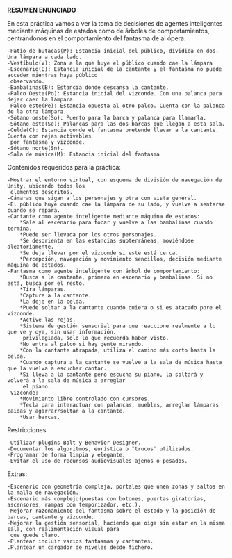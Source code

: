 **RESUMEN ENUNCIADO**

En esta práctica vamos a ver la toma de decisiones de agentes inteligentes mediante máquinas
de estados como de árboles de comportamientos, centrándonos en el comportamiento del fantasma
de al ópera.

    -Patio de butacas(P): Estancia inicial del público, dividida en dos. Una lámpara a cada lado.
    -Vestíbulo(V): Zona a la que huye el público cuando cae la lámpara
    -Escenario(E): Estancia inicial de la cantante y el fantasma no puede acceder mientras haya público 
     observando.
    -Bambalinas(B): Estancia donde descansa la cantante.
    -Palco Oeste(Po): Estancia inicial del vizconde. Con una palanca para dejar caer la lámpara.
    -Palco este(Pe): Estancia opuesta al otro palco. Cuenta con la palanca de la otra lámpara.
    -Sótano oeste(So): Puerto para la barca y palanca para llamarla.
    -Sótano este(Se): Palancas para las dos barcas que llegan a esta sala.
    -Celda(C): Estancia donde el fantasma pretende llevar a la cantante. Cuenta con rejas activables
     por fantasma y vizconde.
    -Sótano norte(Sn).
    -Sala de música(M): Estancia inicial del fantasma

Contenidos requeridos para la práctica:

    -Mostrar el entorno virtual, con esquema de división de navegación de Unity, ubicando todos los
     elementos descritos.
    -Cámaras que sigan a los personajes y otra con vista general.
    -El público huye cuando cae la lámpara de su lado, y vuelve a sentarse cuando se repara.
    -Cantante como agente inteligente mediante máquina de estados:
        *Sale al escenario para tocar y vuelve a las bambalinas cuando termina.
        *Puede ser llevada por los otros personajes.
        *Se desorienta en las estancias subterráneas, moviéndose aleatoriamente.
        *Se deja llevar por el vizconde si este está cerca.
        *Percepción, navegación y movimiento sencillos, decisión mediante máquina de estados.
    -Fantasma como agente inteligente con árbol de comportamiento:
        *Busca a la cantante, primero en escenario y bambalinas. Si no está, busca por el resto.
        *Tira lámparas.
        *Capture a la cantante.
        *La deje en la celda.
        *Puede soltar a la cantante cuando quiera o si es atacado pore el vizconde.
        *Active las rejas.
        *Sistema de gestión sensorial para que reaccione realmente a lo que ve y oye, sin usar información.
         privilegiada, solo lo que recuerda haber visto.
        *No entra al palco si hay gente mirando.
        *Con la cantante atrapada, utiliza el camino más corto hasta la celda.
        *Cuando captura a la cantante se vuelve a la sala de música hasta que la vuelva a escuchar cantar.
        *Si lleva a la cantante pero escucha su piano, la soltará y volverá a la sala de música a arreglar 
         el piano.
    -Vizconde:
        *Movimiento libre controlado con cursores.
        *Tecla para interactuar con palancas, muebles, arreglar lámparas caidas y agarrar/soltar a la cantante.
        *Usar barcas.        

Restricciones

    -Utilizar plugins Bolt y Behavior Designer.
    -Documentar los algoritmos, eurística o ¨trucos¨ utilizados.
    -Programar de forma limpia y elegante.
    -Evitar el uso de recursos audiovisuales ajenos o pesados.

Extras:

    -Escenario con geometría compleja, portales que unen zonas y saltos en la malla de navegación.
    -Escenario más complejo(puestas con botones, puertas giratorias, ascensores, rampas con temporizador, etc.).
    -Mejorar razonamiento del fantasma sobre el estado y la posición de barcas, cantante y vizconde.
    -Mejorar la gestión sensorial, haciendo que oiga sin estar en la misma sala, con realimentación visual para
     que quede claro.
    -Plantear incluir varios fantasmas y cantantes.
    .Plantear un cargador de niveles desde fichero.
